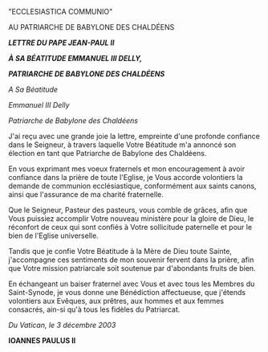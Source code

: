 "ECCLESIASTICA COMMUNIO"

AU PATRIARCHE DE BABYLONE DES CHALDÉENS

***LETTRE DU PAPE JEAN-PAUL II***

***À SA BÉATITUDE EMMANUEL III DELLY,***

***PATRIARCHE DE BABYLONE DES CHALDÉENS***

*A Sa Béatitude*

*Emmanuel III Delly*

*Patriarche de Babylone des Chaldéens*

J'ai reçu avec une grande joie la lettre, empreinte d'une profonde confiance dans le Seigneur, à travers laquelle Votre Béatitude m'a annoncé son élection en tant que Patriarche de Babylone des Chaldéens.

En vous exprimant mes voeux fraternels et mon encouragement à avoir confiance dans la prière de toute l'Eglise, je Vous accorde volontiers la demande de communion ecclésiastique, conformément aux saints canons, ainsi que l'assurance de ma charité fraternelle.

Que le Seigneur, Pasteur des pasteurs, vous comble de grâces, afin que Vous puissiez accomplir Votre nouveau ministère pour la gloire de Dieu, le réconfort de ceux qui sont confiés à Votre sollicitude paternelle et pour le bien de l'Eglise universelle.

Tandis que je confie Votre Béatitude à la Mère de Dieu toute Sainte, j'accompagne ces sentiments de mon souvenir fervent dans la prière, afin que Votre mission patriarcale soit soutenue par d'abondants fruits de bien.

En échangeant un baiser fraternel avec Vous et avec tous les Membres du Saint-Synode, je vous donne une Bénédiction affectueuse, que j'étends volontiers aux Evêques, aux prêtres, aux hommes et aux femmes consacrés, ain-si qu'à tous les fidèles du Patriarcat.

*Du Vatican, le 3 décembre 2003*

**IOANNES PAULUS II**